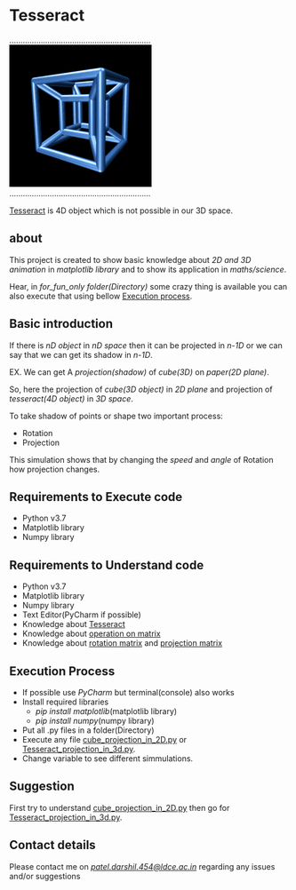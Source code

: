 # Tesseract

...............................................................
![logo](Tesseract.gif)...............................................................

[Tesseract](https://en.wikipedia.org/wiki/Tesseract) is 4D object which is not possible in our 3D space.

## about

This project is created to show basic knowledge about *2D and 3D animation* in *matplotlib library* and to show its application in *maths/science*.

Hear, in *for_fun_only folder(Directory)* some crazy thing is available you can also execute that using bellow [Execution process](#Execution-Process).

## Basic introduction

If there is *nD object* in *nD space* then it can be projected in *n-1D* or we can say that we can get its shadow in *n-1D*.

EX. We can get A *projection(shadow)* of *cube(3D)* on *paper(2D plane)*.

So, here the projection of *cube(3D object)* in *2D plane* and projection of *tesseract(4D object)* in *3D space*.

To take shadow of points or shape two important process:
  - Rotation
  - Projection
  
This simulation shows that by changing the *speed* and *angle* of Rotation how projection changes.

## Requirements to Execute code
- Python v3.7
- Matplotlib library
- Numpy library

## Requirements to Understand code
- Python v3.7
- Matplotlib library
- Numpy library
- Text Editor(PyCharm if possible)
- Knowledge about [Tesseract](https://en.wikipedia.org/wiki/Tesseract)
- Knowledge about [operation on matrix](https://en.wikipedia.org/wiki/Matrix_(mathematics)#Basic_operations)
- Knowledge about [rotation matrix](https://en.wikipedia.org/wiki/Rotation_matrix) and [projection matrix](https://en.wikipedia.org/wiki/Projection_matrix)

## Execution Process
- If possible use *PyCharm* but terminal(console) also works
- Install required libraries
  - *pip install matplotlib*(matplotlib library)
  - *pip install numpy*(numpy library)
- Put all .py files in a folder(Directory)
- Execute any file [cube_projection_in_2D.py](cube_projection_in_2D.py) or [Tesseract_projection_in_3d.py](Tesseract_projection_in_3d.py).
- Change variable to see different simmulations.

## Suggestion
First try to understand [cube_projection_in_2D.py](cube_projection_in_2D.py) then go for [Tesseract_projection_in_3d.py](Tesseract_projection_in_3d.py).
 
## Contact details
Please contact me on *patel.darshil.454@ldce.ac.in* regarding any issues and/or suggestions

